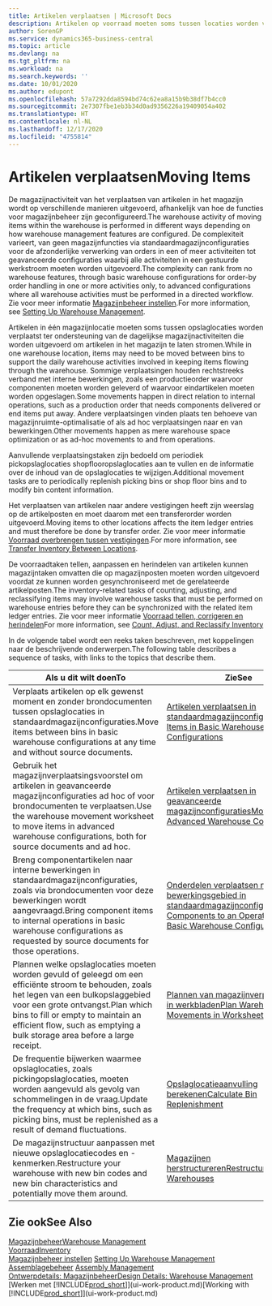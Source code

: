 ```yaml
---
title: Artikelen verplaatsen | Microsoft Docs
description: Artikelen op voorraad moeten soms tussen locaties worden verplaatst ter ondersteuning van de dagelijkse magazijnactiviteiten die worden uitgevoerd om artikelen in het magazijn te laten stromen. Sommige verplaatsingen houden rechtstreeks verband met interne bewerkingen, zoals een productieorder waarvoor componenten moeten worden geleverd of waarvoor eindartikelen moeten worden opgeslagen. Andere verplaatsingen vinden plaats ten behoeve van magazijnruimte-optimalisatie of als ad hoc verplaatsingen naar en van bewerkingen.
author: SorenGP
ms.service: dynamics365-business-central
ms.topic: article
ms.devlang: na
ms.tgt_pltfrm: na
ms.workload: na
ms.search.keywords: ''
ms.date: 10/01/2020
ms.author: edupont
ms.openlocfilehash: 57a7292dda8594bd74c62ea8a15b9b38df7b4cc0
ms.sourcegitcommit: 2e7307fbe1eb3b34d0ad9356226a19409054a402
ms.translationtype: HT
ms.contentlocale: nl-NL
ms.lasthandoff: 12/17/2020
ms.locfileid: "4755814"
---
```

# <a name="moving-items"></a><span data-ttu-id="5d968-105">Artikelen verplaatsen</span><span class="sxs-lookup"><span data-stu-id="5d968-105">Moving Items</span></span>
<span data-ttu-id="5d968-106">De magazijnactiviteit van het verplaatsen van artikelen in het magazijn wordt op verschillende manieren uitgevoerd, afhankelijk van hoe de functies voor magazijnbeheer zijn geconfigureerd.</span><span class="sxs-lookup"><span data-stu-id="5d968-106">The warehouse activity of moving items within the warehouse is performed in different ways depending on how warehouse management features are configured.</span></span> <span data-ttu-id="5d968-107">De complexiteit varieert, van geen magazijnfuncties via standaardmagazijnconfiguraties voor de afzonderlijke verwerking van orders in een of meer activiteiten tot geavanceerde configuraties waarbij alle activiteiten in een gestuurde werkstroom moeten worden uitgevoerd.</span><span class="sxs-lookup"><span data-stu-id="5d968-107">The complexity can rank from no warehouse features, through basic warehouse configurations for order-by order handling in one or more activities only, to advanced configurations where all warehouse activities must be performed in a directed workflow.</span></span> <span data-ttu-id="5d968-108">Zie voor meer informatie [Magazijnbeheer instellen](warehouse-setup-warehouse.md).</span><span class="sxs-lookup"><span data-stu-id="5d968-108">For more information, see [Setting Up Warehouse Management](warehouse-setup-warehouse.md).</span></span>

<span data-ttu-id="5d968-109">Artikelen in één magazijnlocatie moeten soms tussen opslaglocaties worden verplaatst ter ondersteuning van de dagelijkse magazijnactiviteiten die worden uitgevoerd om artikelen in het magazijn te laten stromen.</span><span class="sxs-lookup"><span data-stu-id="5d968-109">While in one warehouse location, items may need to be moved between bins to support the daily warehouse activities involved in keeping items flowing through the warehouse.</span></span> <span data-ttu-id="5d968-110">Sommige verplaatsingen houden rechtstreeks verband met interne bewerkingen, zoals een productieorder waarvoor componenten moeten worden geleverd of waarvoor eindartikelen moeten worden opgeslagen.</span><span class="sxs-lookup"><span data-stu-id="5d968-110">Some movements happen in direct relation to internal operations, such as a production order that needs components delivered or end items put away.</span></span> <span data-ttu-id="5d968-111">Andere verplaatsingen vinden plaats ten behoeve van magazijnruimte-optimalisatie of als ad hoc verplaatsingen naar en van bewerkingen.</span><span class="sxs-lookup"><span data-stu-id="5d968-111">Other movements happen as mere warehouse space optimization or as ad-hoc movements to and from operations.</span></span>

<span data-ttu-id="5d968-112">Aanvullende verplaatsingstaken zijn bedoeld om periodiek pickopslaglocaties shopflooropslaglocaties aan te vullen en de informatie over de inhoud van de opslaglocaties te wijzigen.</span><span class="sxs-lookup"><span data-stu-id="5d968-112">Additional movement tasks are to periodically replenish picking bins or shop floor bins and to modify bin content information.</span></span>

<span data-ttu-id="5d968-113">Het verplaatsen van artikelen naar andere vestigingen heeft zijn weerslag op de artikelposten en moet daarom met een transferorder worden uitgevoerd.</span><span class="sxs-lookup"><span data-stu-id="5d968-113">Moving items to other locations affects the item ledger entries and must therefore be done by transfer order.</span></span> <span data-ttu-id="5d968-114">Zie voor meer informatie [Voorraad overbrengen tussen vestigingen](inventory-how-transfer-between-locations.md).</span><span class="sxs-lookup"><span data-stu-id="5d968-114">For more information, see [Transfer Inventory Between Locations](inventory-how-transfer-between-locations.md).</span></span>  

<span data-ttu-id="5d968-115">De voorraadtaken tellen, aanpassen en herindelen van artikelen kunnen magazijntaken omvatten die op magazijnposten moeten worden uitgevoerd voordat ze kunnen worden gesynchroniseerd met de gerelateerde artikelposten.</span><span class="sxs-lookup"><span data-stu-id="5d968-115">The inventory-related tasks of counting, adjusting, and reclassifying items may involve warehouse tasks that must be performed on warehouse entries before they can be synchronized with the related item ledger entries.</span></span> <span data-ttu-id="5d968-116">Zie voor meer informatie [Voorraad tellen, corrigeren en herindelen](inventory-how-count-adjust-reclassify.md)</span><span class="sxs-lookup"><span data-stu-id="5d968-116">For more information, see [Count, Adjust, and Reclassify Inventory](inventory-how-count-adjust-reclassify.md)</span></span>  

 <span data-ttu-id="5d968-117">In de volgende tabel wordt een reeks taken beschreven, met koppelingen naar de beschrijvende onderwerpen.</span><span class="sxs-lookup"><span data-stu-id="5d968-117">The following table describes a sequence of tasks, with links to the topics that describe them.</span></span>   

|<span data-ttu-id="5d968-118">**Als u dit wilt doen**</span><span class="sxs-lookup"><span data-stu-id="5d968-118">**To**</span></span>|<span data-ttu-id="5d968-119">**Zie**</span><span class="sxs-lookup"><span data-stu-id="5d968-119">**See**</span></span>|  
|------------|-------------|  
|<span data-ttu-id="5d968-120">Verplaats artikelen op elk gewenst moment en zonder brondocumenten tussen opslaglocaties in standaardmagazijnconfiguraties.</span><span class="sxs-lookup"><span data-stu-id="5d968-120">Move items between bins in basic warehouse configurations at any time and without source documents.</span></span>|[<span data-ttu-id="5d968-121">Artikelen verplaatsen in standaardmagazijnconfiguraties</span><span class="sxs-lookup"><span data-stu-id="5d968-121">Move Items in Basic Warehouse Configurations</span></span>](warehouse-how-to-move-items-ad-hoc-in-basic-warehousing.md)|
|<span data-ttu-id="5d968-122">Gebruik het magazijnverplaatsingsvoorstel om artikelen in geavanceerde magazijnconfiguraties ad hoc of voor brondocumenten te verplaatsen.</span><span class="sxs-lookup"><span data-stu-id="5d968-122">Use the warehouse movement worksheet to move items in advanced warehouse configurations, both for source documents and ad hoc.</span></span>|[<span data-ttu-id="5d968-123">Artikelen verplaatsen in geavanceerde magazijnconfiguraties</span><span class="sxs-lookup"><span data-stu-id="5d968-123">Move Items in Advanced Warehouse Configurations</span></span>](warehouse-how-to-move-items-in-advanced-warehousing.md)|  
|<span data-ttu-id="5d968-124">Breng componentartikelen naar interne bewerkingen in standaardmagazijnconfiguraties, zoals via brondocumenten voor deze bewerkingen wordt aangevraagd.</span><span class="sxs-lookup"><span data-stu-id="5d968-124">Bring component items to internal operations in basic warehouse configurations as requested by source documents for those operations.</span></span>|[<span data-ttu-id="5d968-125">Onderdelen verplaatsen naar een bewerkingsgebied in standaardmagazijnconfiguraties</span><span class="sxs-lookup"><span data-stu-id="5d968-125">Move Components to an Operation Area in Basic Warehouse Configurations</span></span>](warehouse-how-to-move-components-to-an-operation-area-in-basic-warehousing.md)|
|<span data-ttu-id="5d968-126">Plannen welke opslaglocaties moeten worden gevuld of geleegd om een efficiënte stroom te behouden, zoals het legen van een bulkopslaggebied voor een grote ontvangst.</span><span class="sxs-lookup"><span data-stu-id="5d968-126">Plan which bins to fill or empty to maintain an efficient flow, such as emptying a bulk storage area before a large receipt.</span></span>|[<span data-ttu-id="5d968-127">Plannen van magazijnverplaatsingen in werkbladen</span><span class="sxs-lookup"><span data-stu-id="5d968-127">Plan Warehouse Movements in Worksheets</span></span>](warehouse-how-to-plan-warehouse-movements-in-worksheets.md)|
|<span data-ttu-id="5d968-128">De frequentie bijwerken waarmee opslaglocaties, zoals pickingopslaglocaties, moeten worden aangevuld als gevolg van schommelingen in de vraag.</span><span class="sxs-lookup"><span data-stu-id="5d968-128">Update the frequency at which bins, such as picking bins, must be replenished as a result of demand fluctuations.</span></span>|[<span data-ttu-id="5d968-129">Opslaglocatieaanvulling berekenen</span><span class="sxs-lookup"><span data-stu-id="5d968-129">Calculate Bin Replenishment</span></span>](warehouse-how-to-calculate-bin-replenishment.md)|
|<span data-ttu-id="5d968-130">De magazijnstructuur aanpassen met nieuwe opslaglocatiecodes en -kenmerken.</span><span class="sxs-lookup"><span data-stu-id="5d968-130">Restructure your warehouse with new bin codes and new bin characteristics and potentially move them around.</span></span>|[<span data-ttu-id="5d968-131">Magazijnen herstructureren</span><span class="sxs-lookup"><span data-stu-id="5d968-131">Restructure Warehouses</span></span>](warehouse-how-to-restructure-warehouses.md)|  

## <a name="see-also"></a><span data-ttu-id="5d968-132">Zie ook</span><span class="sxs-lookup"><span data-stu-id="5d968-132">See Also</span></span>  
[<span data-ttu-id="5d968-133">Magazijnbeheer</span><span class="sxs-lookup"><span data-stu-id="5d968-133">Warehouse Management</span></span>](warehouse-manage-warehouse.md)  
[<span data-ttu-id="5d968-134">Voorraad</span><span class="sxs-lookup"><span data-stu-id="5d968-134">Inventory</span></span>](inventory-manage-inventory.md)  
<span data-ttu-id="5d968-135">[Magazijnbeheer instellen](warehouse-setup-warehouse.md)   </span><span class="sxs-lookup"><span data-stu-id="5d968-135">[Setting Up Warehouse Management](warehouse-setup-warehouse.md)   </span></span>  
<span data-ttu-id="5d968-136">[Assemblagebeheer](assembly-assemble-items.md)  </span><span class="sxs-lookup"><span data-stu-id="5d968-136">[Assembly Management](assembly-assemble-items.md)  </span></span>  
[<span data-ttu-id="5d968-137">Ontwerpdetails: Magazijnbeheer</span><span class="sxs-lookup"><span data-stu-id="5d968-137">Design Details: Warehouse Management</span></span>](design-details-warehouse-management.md)  
<span data-ttu-id="5d968-138">[Werken met [!INCLUDE[prod_short](includes/prod_short.md)]](ui-work-product.md)</span><span class="sxs-lookup"><span data-stu-id="5d968-138">[Working with [!INCLUDE[prod_short](includes/prod_short.md)]](ui-work-product.md)</span></span>
